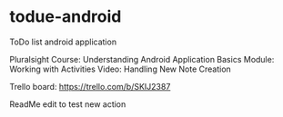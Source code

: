 # todue-android
ToDo list android application

Pluralsight Course: Understanding Android Application Basics
Module: Working with Activities
Video: Handling New Note Creation

Trello board: https://trello.com/b/SKIJ2387

ReadMe edit to test new action
